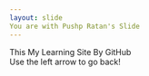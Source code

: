 ```yaml
---
layout: slide
You are with Pushp Ratan's Slide
---
```

This My Learning Site By GitHub                                                                                                
                                                              Use the left arrow to go back!
